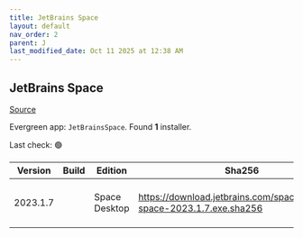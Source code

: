 ```yaml
---
title: JetBrains Space
layout: default
nav_order: 2
parent: J
last_modified_date: Oct 11 2025 at 12:38 AM
---
```


## JetBrains Space

[Source](https://www.jetbrains.com/space)

Evergreen app: `JetBrainsSpace`. Found **1** installer.

Last check: 🟢

| Version  | Build | Edition       | Sha256                                                                   | Date       | Size     | Type | URI                                                                                                                                    |
| -------- | ----- | ------------- | ------------------------------------------------------------------------ | ---------- | -------- | ---- | -------------------------------------------------------------------------------------------------------------------------------------- |
| 2023.1.7 |       | Space Desktop | https://download.jetbrains.com/space/jetbrains-space-2023.1.7.exe.sha256 | 27/10/2023 | 79363040 | exe  | [https://download.jetbrains.com/space/jetbrains-space-2023.1.7.exe](https://download.jetbrains.com/space/jetbrains-space-2023.1.7.exe) |
